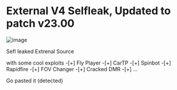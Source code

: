 # External V4 Selfleak, Updated to patch v23.00

![image](https://media.discordapp.net/attachments/1062242156879827024/1075510969964449892/206871590-bc8f409d-4423-48a5-a0b7-d71adfc93d9d.png?width=960&height=407)


Sefl leaked Extrenal Source

with some cool exploits
-[+] Fly Player 
-[+] CarTP
-[+] Spinbot
-[+] Rapidfire
-[+] FOV Changer
-[+] Cracked DMR
-[+] ...

Go pasted it (detected)


